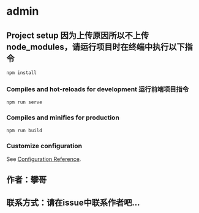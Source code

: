 # admin

## Project setup 因为上传原因所以不上传node_modules，请运行项目时在终端中执行以下指令
```
npm install
```

### Compiles and hot-reloads for development 运行前端项目指令
```
npm run serve
```

### Compiles and minifies for production
```
npm run build
```

### Customize configuration
See [Configuration Reference](https://cli.vuejs.org/config/).

## 作者：攀哥

## 联系方式：请在issue中联系作者吧...